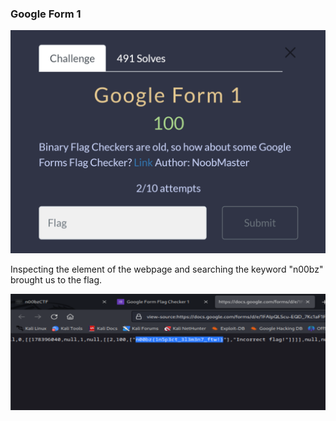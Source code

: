 ### Google Form 1

![Google Form 1](https://github.com/Hed6eH0g/ctf/blob/main/2023/n00bzctf/misc/google_form_1/google_form_1_0.png)

Inspecting the element of the webpage and searching the keyword "n00bz" brought us to the flag.

![flag](https://github.com/Hed6eH0g/ctf/blob/main/2023/n00bzctf/misc/google_form_1/google_form_flag.png)